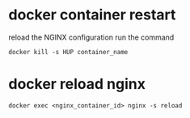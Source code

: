 # docker container restart 
reload the NGINX configuration run the command
```
docker kill -s HUP container_name

```

# docker reload nginx 
```
docker exec <nginx_container_id> nginx -s reload
```

# 
